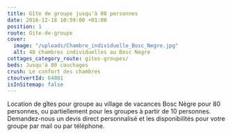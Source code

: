 ```yaml
---
title: Gîte de groupe jusqu'à 80 personnes
date: 2016-12-18 10:59:00 +01:00
position: 1
route: Gite-de-groupe
cover:
  image: "/uploads/Chambre_individuelle_Bosc_Negre.jpg"
  alt: 48 chambres individuelles au Bosc Negre
cottages_category_route: gites-groupes/
beds: Jusqu'à 80 couchages
crush: Le confort des chambres
ctoutvertId: 64801
isInSitemap: false
---
```


Location de gîtes pour groupe au village de vacances Bosc Nègre pour 80 personnes, ou partiellement pour les groupes à partir de 10 personnes. Demandez-nous un devis direct personnalisé et les disponibilités pour votre groupe par mail ou par téléphone.
